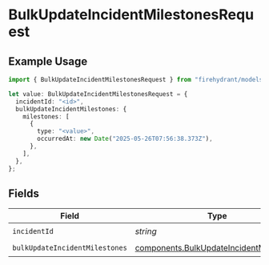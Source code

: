 # BulkUpdateIncidentMilestonesRequest

## Example Usage

```typescript
import { BulkUpdateIncidentMilestonesRequest } from "firehydrant/models/operations";

let value: BulkUpdateIncidentMilestonesRequest = {
  incidentId: "<id>",
  bulkUpdateIncidentMilestones: {
    milestones: [
      {
        type: "<value>",
        occurredAt: new Date("2025-05-26T07:56:38.373Z"),
      },
    ],
  },
};
```

## Fields

| Field                                                                                              | Type                                                                                               | Required                                                                                           | Description                                                                                        |
| -------------------------------------------------------------------------------------------------- | -------------------------------------------------------------------------------------------------- | -------------------------------------------------------------------------------------------------- | -------------------------------------------------------------------------------------------------- |
| `incidentId`                                                                                       | *string*                                                                                           | :heavy_check_mark:                                                                                 | N/A                                                                                                |
| `bulkUpdateIncidentMilestones`                                                                     | [components.BulkUpdateIncidentMilestones](../../models/components/bulkupdateincidentmilestones.md) | :heavy_check_mark:                                                                                 | N/A                                                                                                |